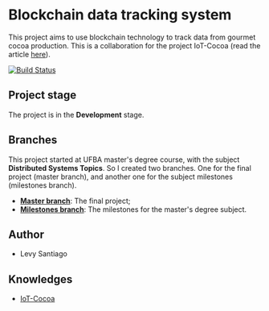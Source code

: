 # Blockchain data tracking system

This project aims to use blockchain technology to track data from gourmet cocoa production. This is a collaboration for the project IoT-Cocoa (read the article [here](https://ieeexplore.ieee.org/abstract/document/8937903/)).

[![Build Status](https://travis-ci.org/Levysantiago/blockchain_data_tracking_system.svg?branch=master)](https://travis-ci.org/Levysantiago/blockchain_data_tracking_system)

## Project stage

The project is in the **Development** stage.

## Branches

This project started at UFBA master's degree course, with the subject **Distributed Systems Topics**. So I created two branches. One for the final project (master branch), and another one for the subject milestones (milestones branch).

- **[Master branch](https://github.com/Levysantiago/blockchain_data_tracking_system/tree/master)**: The final project;
- **[Milestones branch](https://github.com/Levysantiago/blockchain_data_tracking_system/tree/milestones)**: The milestones for the master's degree subject.

## Author

- Levy Santiago

## Knowledges

- [IoT-Cocoa](https://ieeexplore.ieee.org/abstract/document/8937903/)
